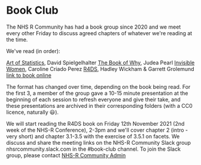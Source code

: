 # Book Club

The NHS R Community has had a book group since 2020 and we meet every other Friday to discuss agreed chapters of whatever we're reading at the time. 

We've read (in order):

[Art of Statistics](https://github.com/nhs-r-community/book_group/tree/main/art_of_statistics), David Spielgelhalter
[The Book of Why](https://github.com/nhs-r-community/book_group/tree/main/the_book_of_why), Judea Pearl
[Invisible Women](https://github.com/nhs-r-community/book_group/tree/main/invisible_women), Caroline Criado Perez
[R4DS](https://github.com/nhs-r-community/book_group/tree/main/r4ds), Hadley Wickham & Garrett Grolemund [link to book online](https://r4ds.had.co.nz/)

The format has changed over time, depending on the book being read. For the first 3, a member of the group gave a 10-15 minute presentation at the beginning of each session to refresh everyone and give their take, and these presentations are archived in their corresponding folders (with a CC0 licence, naturally 😃).

We will start reading the R4DS book on Friday 12th November 2021 (2nd week of the NHS-R Conference), 2-3pm and we'll cover chapter 2 (intro - very short) and chapter 3.1-3.5 with the exercise of 3.5.1 on facets. We discuss and share the meeting links on the NHS-R Community Slack group nhsrcommunity.slack.com in the #book-club channel. To join the Slack group, please contact [NHS-R Community Admin](mailto:nhs.rcommunity@nhs.net)


